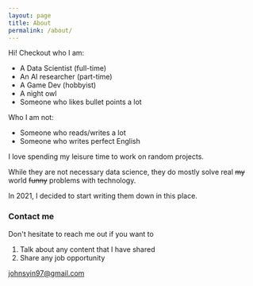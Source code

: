 ```yaml
---
layout: page
title: About
permalink: /about/
---
```


Hi! Checkout who I am:
- A Data Scientist (full-time)
- An AI researcher (part-time)
- A Game Dev (hobbyist)
- A night owl
- Someone who likes bullet points a lot  
  
Who I am not:
- Someone who reads/writes a lot
- Someone who writes perfect English

I love spending my leisure time to work on random projects.  

While they are not necessary data science, they do mostly solve real ~~my~~ world ~~funny~~ problems with technology.  

In 2021, I decided to start writing them down in this place.

### Contact me

Don't hesitate to reach me out if you want to 
1. Talk about any content that I have shared
2. Share any job opportunity
  
[johnsyin97@gmail.com](mailto:email@domain.com)
